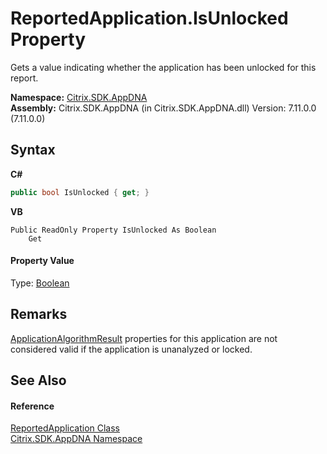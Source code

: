 # ReportedApplication.IsUnlocked Property 
 

Gets a value indicating whether the application has been unlocked for this report.

**Namespace:**&nbsp;[Citrix.SDK.AppDNA](index.md)<br />**Assembly:**&nbsp;Citrix.SDK.AppDNA (in Citrix.SDK.AppDNA.dll) Version: 7.11.0.0 (7.11.0.0)

## Syntax

**C#**
```csharp
public bool IsUnlocked { get; }
```

**VB**
```vbnet
Public ReadOnly Property IsUnlocked As Boolean
	Get
```


#### Property Value
Type: <a href="http://msdn2.microsoft.com/en-us/library/a28wyd50" target="_blank">Boolean</a>

## Remarks
<a href="ab7fa855-8fef-a95f-332f-69196709e022">ApplicationAlgorithmResult</a> properties for this application are not considered valid if the application is unanalyzed or locked.

## See Also


#### Reference
<a href="f409fefb-d495-c2e1-3447-8bbe4caa9cb1">ReportedApplication Class</a><br /><a href="fe2d265b-410b-8b11-1eb4-a790e0b062bf">Citrix.SDK.AppDNA Namespace</a><br />